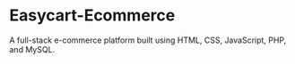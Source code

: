 # Easycart-Ecommerce
 A full-stack e-commerce platform built using HTML, CSS, JavaScript, PHP, and MySQL.
